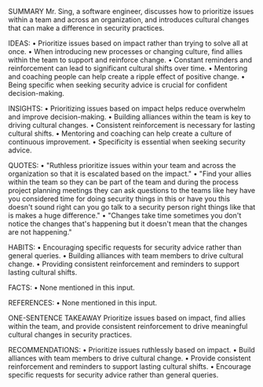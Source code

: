 SUMMARY
Mr. Sing, a software engineer, discusses how to prioritize issues within a team and across an organization, and introduces cultural changes that can make a difference in security practices.

IDEAS:
• Prioritize issues based on impact rather than trying to solve all at once.
• When introducing new processes or changing culture, find allies within the team to support and reinforce change.
• Constant reminders and reinforcement can lead to significant cultural shifts over time.
• Mentoring and coaching people can help create a ripple effect of positive change.
• Being specific when seeking security advice is crucial for confident decision-making.

INSIGHTS:
• Prioritizing issues based on impact helps reduce overwhelm and improve decision-making.
• Building alliances within the team is key to driving cultural changes.
• Consistent reinforcement is necessary for lasting cultural shifts.
• Mentoring and coaching can help create a culture of continuous improvement.
• Specificity is essential when seeking security advice.

QUOTES:
• "Ruthless prioritize issues within your team and across the organization so that it is escalated based on the impact."
• "Find your allies within the team so they can be part of the team and during the process project planning meetings they can ask questions to the teams like hey have you considered time for doing security things in this or have you this doesn't sound right can you go talk to a security person right things like that is makes a huge difference."
• "Changes take time sometimes you don't notice the changes that's happening but it doesn't mean that the changes are not happening."

HABITS:
• Encouraging specific requests for security advice rather than general queries.
• Building alliances with team members to drive cultural change.
• Providing consistent reinforcement and reminders to support lasting cultural shifts.

FACTS:
• None mentioned in this input.

REFERENCES:
• None mentioned in this input.

ONE-SENTENCE TAKEAWAY
Prioritize issues based on impact, find allies within the team, and provide consistent reinforcement to drive meaningful cultural changes in security practices.

RECOMMENDATIONS:
• Prioritize issues ruthlessly based on impact.
• Build alliances with team members to drive cultural change.
• Provide consistent reinforcement and reminders to support lasting cultural shifts.
• Encourage specific requests for security advice rather than general queries.

